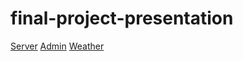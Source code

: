 # final-project-presentation
[Server](https://github.com/lucia-blanco/zisuka-back)
[Admin](https://github.com/lucia-blanco/zisuka-admin)
[Weather](https://github.com/lucia-blanco/zisuka-weather)
